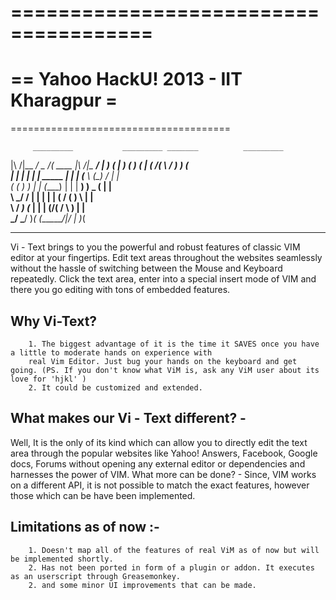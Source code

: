 ======================================
======================================
== Yahoo HackU! 2013 - IIT Kharagpur =
======================================
======================================

         _________           _________ _______          _________
|\     /|\__   __/           \__   __/(  ____ \|\     /|\__   __/
| )   ( |   ) (                 ) (   | (    \/( \   / )   ) (   
| |   | |   | |      _____      | |   | (__     \ (_) /    | |   
( (   ) )   | |     (_____)     | |   |  __)     ) _ (     | |   
 \ \_/ /    | |                 | |   | (       / ( ) \    | |   
  \   /  ___) (___              | |   | (____/\( /   \ )   | |   
   \_/   \_______/              )_(   (_______/|/     \|   )_( 
   
   ----------------------------------------------------------
 
Vi - Text brings to you the powerful and robust features of classic VIM editor at your fingertips. Edit text areas throughout the websites seamlessly without the hassle of switching between the Mouse and Keyboard repeatedly. 
Click the text area, enter into a special insert mode of VIM and there you go editing with tons of embedded features.

Why Vi-Text?
-------------
        1. The biggest advantage of it is the time it SAVES once you have a little to moderate hands on experience with
        real Vim Editor. Just bug your hands on the keyboard and get going. (PS. If you don't know what ViM is, ask any ViM user about its love for 'hjkl' )
        2. It could be customized and extended. 
        
What makes our Vi - Text different? - 
--------------------------------------
Well, It is the only of its kind which can allow you to directly edit the text area through the popular websites like Yahoo! Answers, Facebook, Google docs, Forums without opening any external editor or dependencies and harnesses the power of VIM.
What more can be done? - Since, VIM works on a different API, it is not possible to match the exact features, however those which can be have been implemented.

Limitations as of now :- 
------------------------

        1. Doesn't map all of the features of real ViM as of now but will be implemented shortly.
        2. Has not been ported in form of a plugin or addon. It executes as an userscript through Greasemonkey.
        2. and some minor UI improvements that can be made.
